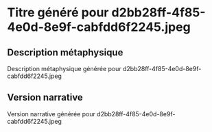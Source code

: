 # Titre généré pour d2bb28ff-4f85-4e0d-8e9f-cabfdd6f2245.jpeg

## Description métaphysique
Description métaphysique générée pour d2bb28ff-4f85-4e0d-8e9f-cabfdd6f2245.jpeg

## Version narrative
Version narrative générée pour d2bb28ff-4f85-4e0d-8e9f-cabfdd6f2245.jpeg
